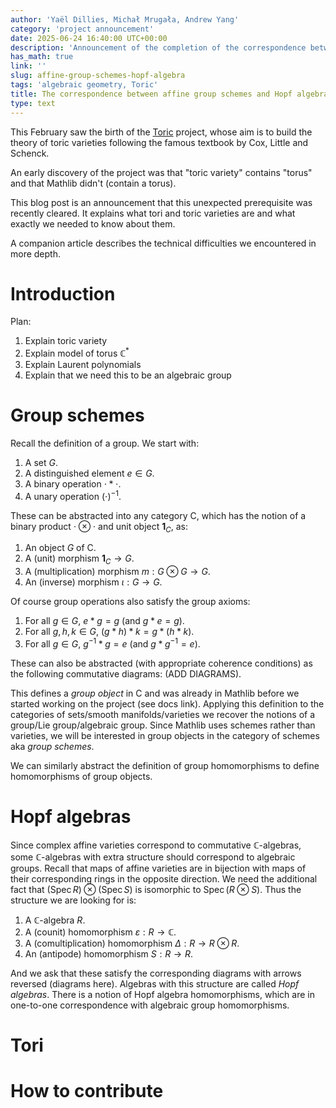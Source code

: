 ```yaml
---
author: 'Yaël Dillies, Michał Mrugała, Andrew Yang'
category: 'project announcement'
date: 2025-06-24 16:40:00 UTC+00:00
description: 'Announcement of the completion of the correspondence between affine group schemes and Hopf algebras in the Toric project'
has_math: true
link: ''
slug: affine-group-schemes-hopf-algebra
tags: 'algebraic geometry, Toric'
title: The correspondence between affine group schemes and Hopf algebras
type: text
---
```


This February saw the birth of the [Toric](https://github.com/YaelDillies/Toric) project,
whose aim is to build the theory of toric varieties
following the famous textbook by Cox, Little and Schenck.

An early discovery of the project was that "toric variety" contains "torus"
and that Mathlib didn't (contain a torus).

This blog post is an announcement that this unexpected prerequisite was recently cleared.
It explains what tori and toric varieties are and what exactly we needed to know about them.

A companion article describes the technical difficulties we encountered in more depth.

<!-- TEASER_END -->



# Introduction

Plan:
1. Explain toric variety
2. Explain model of torus $\mathbb{C}^*$
3. Explain Laurent polynomials
4. Explain that we need this to be an algebraic group

# Group schemes

Recall the definition of a group. We start with:

1. A set $G$.
2. A distinguished element $e \in G$.
3. A binary operation $\cdot * \cdot$.
4. A unary operation $(\cdot)^{-1}$.

These can be abstracted into any category $\mathsf{C}$, which has the notion of a binary product $\cdot \otimes \cdot$ and unit object $\mathbf{1}_C$, as:

1. An object $G$ of $\mathsf{C}$.
2. A (unit) morphism $\mathbf{1}_C \to G$.
3. A (multiplication) morphism $m : G \otimes G \to G$.
4. An (inverse) morphism $\iota : G \to G$.

Of course group operations also satisfy the group axioms:

1. For all $g \in G$, $e * g = g$ (and $g * e = g$).
2. For all $g, h, k \in G$, $(g * h) * k = g * (h * k)$.
3. For all $g \in G$, $g^{-1} * g = e$ (and $g * g^{-1} = e$).

These can also be abstracted (with appropriate coherence conditions) as the following commutative diagrams: (ADD DIAGRAMS).

This defines a *group object* in $\mathsf{C}$ and was already in Mathlib before we started working on the project (see docs link). Applying this definition to the categories of sets/smooth manifolds/varieties we recover the notions of a group/Lie group/algebraic group. Since Mathlib uses schemes rather than varieties, we will be interested in group objects in the category of schemes aka *group schemes*.

We can similarly abstract the definition of group homomorphisms to define homomorphisms of group objects.

# Hopf algebras

Since complex affine varieties correspond to commutative $\mathbb{C}$-algebras, some $\mathbb{C}$-algebras with extra structure should correspond to algebraic groups. Recall that maps of affine varieties are in bijection with maps of their corresponding rings in the opposite direction. We need the additional fact that $(\operatorname{Spec} R) \otimes (\operatorname{Spec} S)$ is isomorphic to $\operatorname{Spec} (R \otimes S)$. Thus the structure we are looking for is:
1. A $\mathbb{C}$-algebra $R$.
2. A (counit) homomorphism $\varepsilon: R\to\mathbb{C}$.
3. A (comultiplication) homomorphism $\Delta: R \to R \otimes R$.
4. An (antipode) homomorphism $S: R \to R$.

And we ask that these satisfy the corresponding diagrams with arrows reversed (diagrams here). Algebras with this structure are called *Hopf algebras*. There is a notion of Hopf algebra homomorphisms, which are in one-to-one correspondence with algebraic group homomorphisms.

# Tori



# How to contribute


